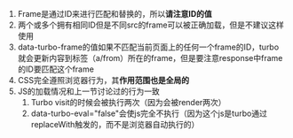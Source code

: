1. Frame是通过ID来进行匹配和替换的，所以**请注意ID的值**
2. 两个或多个拥有相同ID但是不同src的frame可以被正确加载，但是不建议这样使用
3. data-turbo-frame的值如果不匹配当前页面上的任何一个frame的ID，turbo就会更新内容到标签（a/from）所在的frame，但是要注意response中frame的ID要匹配这个frame
4. CSS完全遵照浏览器行为，其**作用范围也是全局的**
5. JS的加载情况和上一节讨论过的行为一致
   1. Turbo visit的时候会被执行两次（因为会被render两次）
   2. data-turbo-eval="false"会使js完全不执行（因为这个js是turbo通过replaceWith触发的，而不是浏览器自动执行的）